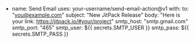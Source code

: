 - name: Send Email
  uses: your-username/send-email-action@v1
  with:
    to: "you@example.com"
    subject: "New JitPack Release"
    body: "Here is your link: https://jitpack.io/#your/project"
    smtp_host: "smtp.gmail.com"
    smtp_port: "465"
    smtp_user: ${{ secrets.SMTP_USER }}
    smtp_pass: ${{ secrets.SMTP_PASS }}

